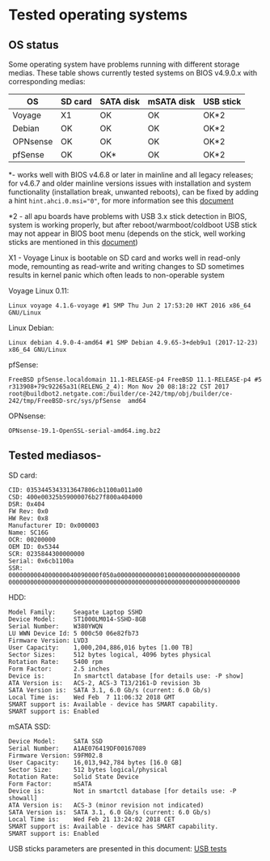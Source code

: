 Tested operating systems
========================

## OS status

Some operating system have problems running with different storage medias.
These table shows currently tested systems on BIOS v4.9.0.x with corresponding
medias:

|     OS     | SD card | SATA disk | mSATA disk | USB stick |
|------------|---------|-----------|------------|-----------|
|   Voyage   |    X1   |     OK    |     OK     |    OK*2   |
|   Debian   |    OK   |     OK    |     OK     |    OK*2   |
|   OPNsense |    OK   |     OK    |     OK     |    OK*2   |
|   pfSense  |    OK   |     OK*   |     OK     |    OK*2   |


*- works well with BIOS v4.6.8 or later in mainline and all legacy releases;
   for v4.6.7 and older mainline versions issues with installation and system
   functionality (installation break, unwanted reboots), can be fixed by adding
   a hint `hint.ahci.0.msi="0"`, for more information see this [document](pfSense-install-guide.md)

*2 - all apu boards have problems with USB 3.x stick detection in BIOS,
     system is working properly, but after reboot/warmboot/coldboot USB stick
     may not appear in BIOS boot menu (depends on the stick, well working sticks
     are mentioned in this [document](debug/usb-tests.md))

X1 - Voyage Linux is bootable on SD card and works well in read-only mode,
     remounting as read-write and writing changes to SD sometimes results
     in kernel panic which often leads to non-operable system


Voyage Linux 0.11:

```
Linux voyage 4.1.6-voyage #1 SMP Thu Jun 2 17:53:20 HKT 2016 x86_64 GNU/Linux
```

Linux Debian:

```
Linux debian 4.9.0-4-amd64 #1 SMP Debian 4.9.65-3+deb9u1 (2017-12-23) x86_64 GNU/Linux
```

pfSense:

```
FreeBSD pfSense.localdomain 11.1-RELEASE-p4 FreeBSD 11.1-RELEASE-p4 #5
r313908+79c92265a31(RELENG_2_4): Mon Nov 20 08:18:22 CST 2017
root@buildbot2.netgate.com:/builder/ce-242/tmp/obj/builder/ce-242/tmp/FreeBSD-src/sys/pfSense  amd64
```

OPNsense:

```
OPNsense-19.1-OpenSSL-serial-amd64.img.bz2 
```

## Tested mediasos-


SD card:
```
CID: 0353445343313647806cb1100a011a00
CSD: 400e00325b59000076b27f800a404000
DSR: 0x404
FW Rev: 0x0
HW Rev: 0x8
Manufacturer ID: 0x000003
Name: SC16G
OCR: 00200000
OEM ID: 0x5344
SCR: 0235844300000000
Serial: 0x6cb1100a
SSR:
0000000004000000040090000f050a0000000000000100000000000000000000
0000000000000000000000000000000000000000000000000000000000000000
```

HDD:
```
Model Family:     Seagate Laptop SSHD
Device Model:     ST1000LM014-SSHD-8GB
Serial Number:    W380YWQN
LU WWN Device Id: 5 000c50 06e82fb73
Firmware Version: LVD3
User Capacity:    1,000,204,886,016 bytes [1.00 TB]
Sector Sizes:     512 bytes logical, 4096 bytes physical
Rotation Rate:    5400 rpm
Form Factor:      2.5 inches
Device is:        In smartctl database [for details use: -P show]
ATA Version is:   ACS-2, ACS-3 T13/2161-D revision 3b
SATA Version is:  SATA 3.1, 6.0 Gb/s (current: 6.0 Gb/s)
Local Time is:    Wed Feb  7 11:06:32 2018 GMT
SMART support is: Available - device has SMART capability.
SMART support is: Enabled
```


mSATA SSD:
```
Device Model:     SATA SSD
Serial Number:    A1AE076419DF00167089
Firmware Version: S9FM02.8
User Capacity:    16,013,942,784 bytes [16.0 GB]
Sector Size:      512 bytes logical/physical
Rotation Rate:    Solid State Device
Form Factor:      mSATA
Device is:        Not in smartctl database [for details use: -P showall]
ATA Version is:   ACS-3 (minor revision not indicated)
SATA Version is:  SATA 3.1, 6.0 Gb/s (current: 6.0 Gb/s)
Local Time is:    Wed Feb 21 13:24:02 2018 CET
SMART support is: Available - device has SMART capability.
SMART support is: Enabled
```

USB sticks parameters are presented in this document: [USB tests](debug/usb-tests.md)
